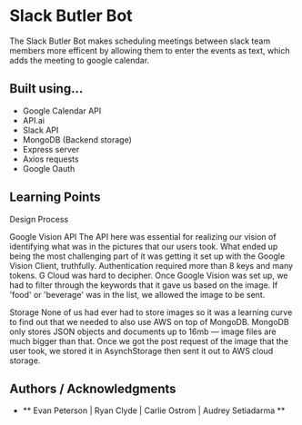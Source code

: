 # Slack Butler Bot

The Slack Butler Bot makes scheduling meetings between slack team members more efficent by allowing them to enter the
events as text, which adds the meeting to google calendar.

## Built using...

* Google Calendar API
* API.ai
* Slack API
* MongoDB (Backend storage)
* Express server
* Axios requests
* Google Oauth

## Learning Points
Design Process
    
Google Vision API
  The API here was essential for realizing our vision of identifying what was in the pictures that our users took. What ended up being the most challenging part of it was getting it set up with the Google Vision Client, truthfully. Authentication required more than 8 keys and many tokens. G Cloud was hard to decipher. Once Google Vision was set up, we had to filter through the keywords that it gave us based on the image. If 'food' or 'beverage' was in the list, we allowed the image to be sent. 
  
Storage
  None of us had ever had to store images so it was a learning curve to find out that we needed to also use AWS on top of MongoDB. MongoDB only stores JSON objects and documents up to 16mb — image files are much bigger than that. Once we got the post request of the image that the user took, we stored it in AsynchStorage then sent it out to AWS cloud storage. 

## Authors / Acknowledgments

* ** Evan Peterson | Ryan Clyde | Carlie Ostrom | Audrey Setiadarma **


